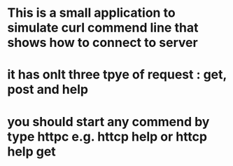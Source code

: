 # This is a small application to simulate curl commend line that shows how to connect to server 
# it has onlt three tpye of request : get, post and help 
# you should start any commend by type httpc e.g. httcp help or httcp help get
